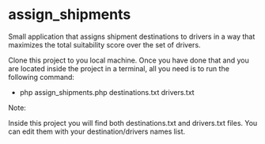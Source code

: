 # assign_shipments
Small application that assigns shipment destinations to drivers in a way that maximizes the total suitability score over the set of drivers.

Clone this project to you local machine. Once you have done that and you are located inside the project in a terminal, all you need is to run the following command:

* php assign_shipments.php destinations.txt drivers.txt

Note:

Inside this project you will find both destinations.txt and drivers.txt files.
You can edit them with your destination/drivers names list.
